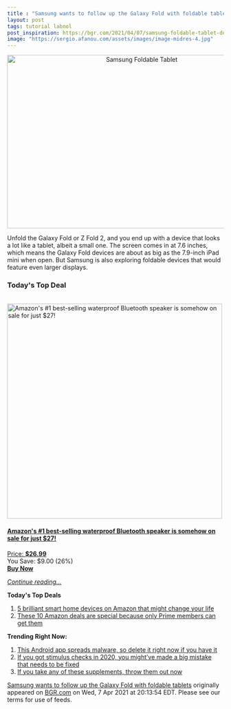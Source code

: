 ```yaml
---
title : "Samsung wants to follow up the Galaxy Fold with foldable tablets"
layout: post
tags: tutorial labnol
post_inspiration: https://bgr.com/2021/04/07/samsung-foldable-tablet-design-patent-galaxy-tab-fold/
image: "https://sergio.afanou.com/assets/images/image-midres-4.jpg"
---
```


<center><a href="https://bgr.com/2021/04/07/samsung-foldable-tablet-design-patent-galaxy-tab-fold/" class="bgr-rss-featured-image bgr-rss-test-class"><img loading="lazy" width="610" height="403" src="https://bgr.com/wp-content/uploads/2020/09/galaxy-z-fold-2-official-2.jpg?quality=70&amp;strip=all&amp;w=610" class="attachment-feed_normal size-feed_normal wp-post-image" alt="Samsung Foldable Tablet" loading="lazy" srcset="https://bgr.com/wp-content/uploads/2020/09/galaxy-z-fold-2-official-2.jpg 1600w, https://bgr.com/wp-content/uploads/2020/09/galaxy-z-fold-2-official-2.jpg?resize=150,100 150w, https://bgr.com/wp-content/uploads/2020/09/galaxy-z-fold-2-official-2.jpg?resize=300,198 300w, https://bgr.com/wp-content/uploads/2020/09/galaxy-z-fold-2-official-2.jpg?resize=768,507 768w, https://bgr.com/wp-content/uploads/2020/09/galaxy-z-fold-2-official-2.jpg?resize=1024,676 1024w, https://bgr.com/wp-content/uploads/2020/09/galaxy-z-fold-2-official-2.jpg?resize=1536,1014 1536w, https://bgr.com/wp-content/uploads/2020/09/galaxy-z-fold-2-official-2.jpg?resize=610,403 610w, https://bgr.com/wp-content/uploads/2020/09/galaxy-z-fold-2-official-2.jpg?resize=664,438 664w, https://bgr.com/wp-content/uploads/2020/09/galaxy-z-fold-2-official-2.jpg?resize=1200,792 1200w, https://bgr.com/wp-content/uploads/2020/09/galaxy-z-fold-2-official-2.jpg?resize=782,516 782w, https://bgr.com/wp-content/uploads/2020/09/galaxy-z-fold-2-official-2.jpg?resize=827,546 827w, https://bgr.com/wp-content/uploads/2020/09/galaxy-z-fold-2-official-2.jpg?resize=191,127 191w, https://bgr.com/wp-content/uploads/2020/09/galaxy-z-fold-2-official-2.jpg?resize=166,110 166w, https://bgr.com/wp-content/uploads/2020/09/galaxy-z-fold-2-official-2.jpg?resize=800,528 800w" sizes="(max-width: 610px) 100vw, 610px" title="Samsung Foldable Tablet" /></a></center><p>Unfold the Galaxy Fold or Z Fold 2, and you end up with a device that looks a lot like a tablet, albeit a small one. The screen comes in at 7.6 inches, which means the Galaxy Fold devices are about as big as the 7.9-inch iPad mini when open. But Samsung is also exploring foldable devices that would feature even larger displays.</p>
<h3>Today's Top Deal</h3>
<p><a href="https://www.amazon.com/Enhanced-Splashproof-Portable-Bluetooth-Radiator/dp/B010OYASRG?tag=b0c55topdeals-20"><br><img height="500px" width="500px" src="https://m.media-amazon.com/images/I/41ClBa+vEKL.jpg" alt="Amazon's #1 best-selling waterproof Bluetooth speaker is somehow on sale for just $27!"><br></a></p>
<h4><a href="https://www.amazon.com/Enhanced-Splashproof-Portable-Bluetooth-Radiator/dp/B010OYASRG?tag=b0c55rss-20">Amazon's #1 best-selling waterproof Bluetooth speaker is somehow on sale for just $27!</a></h4>
<p><a href="https://www.amazon.com/Enhanced-Splashproof-Portable-Bluetooth-Radiator/dp/B010OYASRG?tag=b0c55rss-20">Price: <strong>$26.99</strong></a><br><span>You Save: $9.00 (26%)</span><br><strong><a href="https://www.amazon.com/Enhanced-Splashproof-Portable-Bluetooth-Radiator/dp/B010OYASRG?tag=b0c55rss-20">Buy Now</a></strong></p>
<p><a href="https://bgr.com/2021/04/07/samsung-foldable-tablet-design-patent-galaxy-tab-fold/" class="more-link"><em>Continue reading...</em></a></p>

<p><strong>Today's Top Deals</strong></p>
<ol>
<li><a href="https://bgr.com/2021/04/06/best-smart-home-devices-2021-april-edition/?utm_source=rss&#038;utm_campaign=topdeals">5 brilliant smart home devices on Amazon that might change your life</a></li>
<li><a href="https://bgr.com/2021/04/07/best-amazon-deals-today-top-10-prime-only-apr-week-1/?utm_source=rss&#038;utm_campaign=topdeals">These 10 Amazon deals are special because only Prime members can get them</a></li>
</ol>

<p><strong>Trending Right Now:</strong></p>
<ol>
<li><a href="https://bgr.com/2021/04/07/android-malware-flixonline-fake-netflix-app-removed-from-google-play-store/">This Android app spreads malware, so delete it right now if you have it</a></li>
<li><a href="https://bgr.com/2021/04/07/stimulus-check-update-irs-explains-recovery-rebate-credit-issues/">If you got stimulus checks in 2020, you might&#8217;ve made a big mistake that needs to be fixed</a></li>
<li><a href="https://bgr.com/2021/04/07/product-recall-supplement-shake/">If you take any of these supplements, throw them out now</a></li>
</ol>
<p><a href="https://bgr.com/2021/04/07/samsung-foldable-tablet-design-patent-galaxy-tab-fold/">Samsung wants to follow up the Galaxy Fold with foldable tablets</a> originally appeared on <a href="http://bgr.com">BGR.com</a> on Wed, 7 Apr 2021 at 20:13:54 EDT. Please see our terms for use of feeds.</p>
